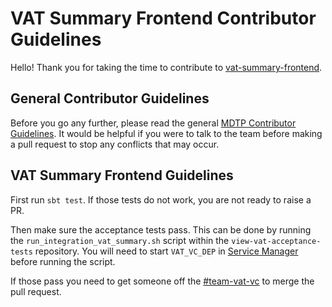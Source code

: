 # VAT Summary Frontend Contributor Guidelines

Hello! Thank you for taking the time to contribute to [vat-summary-frontend](https://github.com/hmrc/vat-summary-frontend).

## General Contributor Guidelines

Before you go any further, please read the general [MDTP Contributor Guidelines](https://github.com/hmrc/mdtp-contributor-guidelines/blob/master/CONTRIBUTING.md).
It would be helpful if you were to talk to the team before making a pull request to stop any conflicts that may occur.

## VAT Summary Frontend Guidelines

First run `sbt test`. If those tests do not work, you are not ready to raise a PR.

Then make sure the acceptance tests pass. This can be done by running the `run_integration_vat_summary.sh` script within
the `view-vat-acceptance-tests` repository. You will need to start `VAT_VC_DEP` in [Service Manager](https://github.com/hmrc/service-manager) before running the script.

If those pass you need to get someone off the [#team-vat-vc](https://hmrcdigital.slack.com/messages/team-vat-vc/) to merge the pull request.
